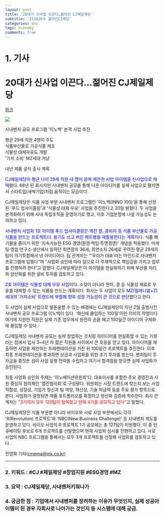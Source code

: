 ```yaml
---
layout: post
title: '20대가 신사업 이끈다…젊어진 CJ제일제당'
subtitle: '211020수 젊어진CJ제당'
categories: doc
tags: economy
comments: true
---
```

# 1. 기사
20대가 신사업 이끈다…젊어진 CJ제일제당
==========
[링크](https://news.naver.com/main/read.naver?mode=LPOD&mid=sec&oid=009&aid=0004867328)

<img src="/assets/img/211020Wed_CJ.png">

사내벤처 공모 프로그램 '이노백' 본격 사업 추진   

평균 29세 직원 4명이 주도   
식품부산물로 가공식품 제조   
식물성 대체우유도 개발   
'가치 소비' MZ세대 겨냥   

내년 제품 공식 출시 계획   


<span style="color:blue">CJ제일제당이 평균 나이 29세 직원 네 명이 뭉쳐 제안한 사업 아이템을 신사업으로 채택</span>했다. 68년 된 회사지만 사내벤처 공모를 통해 나온 아이디어를 실제 사업으로 펼치면서 스타트업(새싹기업)처럼 움직이는 모습이다.   

CJ제일제당은 식품 사업 부문 사내벤처 프로그램인 '이노백(INNO 100)'을 통해 선정된 '푸드 업사이클링'과 '식물성 대체 우유' 사업을 추진한다고 20일 밝혔다. 두 사업을 본격화하기 위해 사내 독립조직을 운영하기로 했고, 이후 기업분할에 나설 가능성도 논의하고 있다.   

<span style="color:blue">사내벤처 사업화 1호 아이템 푸드 업사이클링은 깨진 쌀, 콩비지 등 식품 부산물로 가공식품을 만드는 프로젝트다. 용기도 쓰고 버린 페트병을 재활용한다는 계획</span>이다. 식품 폐기물을 줄이기 위한 '지속가능한 ESG 경영(환경·책임·투명경영)' 개념을 적용했다. 마케팅·영업·연구소·생산에서 일하던 최연장자 36세, 최연소자 26세로 꾸려진 평균 29세의 팀이 의기투합해서 낸 아이디어다. 팀 관계자는 "'우리가 대표'라는 마인드로 사내벤처 프로그램에 임했다"며 "사업화 승인에 따라 앞으로 더 주체적으로 책임감을 가지고 업무를 진행하려 한다"고 말했다. CJ제일제당은 이 아이템을 현실화하기 위해 부산물 처리와 양산화를 위한 설비 투자를 검토하고 있다.   

<span style="color:blue">2호 아이템은 식물성 대체 우유 사업</span>이다. 소젖이 아니라 현미, 콩 등 식물성 재료로 우유를 대체할 수 있는 식품을 만드는 계획이다. 회사는 두 사업이 모두 <span style="color:blue">MZ(밀레니얼+Z)세대의 '가치소비' 트렌드에 부합해 향후 성장 가능성이 큰 것으로 판단</span>했다고 한다.   

두 사업이 실제 사업으로 발돋움할 수 있는 배경에는 CJ제일제당이 지난 2월 출범시킨 사내벤처 공모 프로그램 이노백이 있다. '혁신에 몰입하는 100일'이란 의미의 작명이다. 여기에 지원한 직원은 실제 기존 업무에서 완전히 손을 떼고 100일간 아이디어 구체화에 몰입할 수 있다.   

CJ제일제당 사내벤처 공모는 실제 창업하는 것처럼 아이디어를 현실화할 수 있는 기회라는 점에서 입사 3~4년 차 젊은 직원들 사이에서 큰 호응을 얻고 있다. 아이디어를 제출하면 사업을 제안하는 프레젠테이션을 거친 뒤 100일간 프로젝트를 추진한다. 이후 최종 프레젠테이션을 통과하면 상금과 사업화를 위한 초기 투자를 받는다. 벤처팀이 투자금을 종잣돈 삼아 사업 실행 전략을 수립하고 여기서 합격점을 받으면 실제 사업화가 승인된다.   

최종 사업화 승인의 주체는 '이노베이션위원회'다. 대표이사를 포함한 주요 경영진과 사원 중심의 협의체인 '열린협의회'로 구성됐다. 위원회는 시장 트렌드에 맞는지 보는 사업 적합성, 성장성, 기업가 정신과 팀 역량, 혁신성, 기술 파급력 등을 주요 평가 항목으로 본다. 사업화가 결정되면 제품 포트폴리오를 확정하고 양산화 검증에 착수한다. 회사 관계자는 <span style="color:red">"3기까지 모두 120팀이 참여했고 현재 4기를 공모하고 있다"</span>고 말했다.   

CJ제일제당은 식품 부문뿐 아니라 바이오와 사료 사업 부문에서도 각각 'R(Revolution) 프로젝트'와 'NBC(New Business Challenge)' 등 사내벤처 제도를 운영하고 있다. 바이오 사업의 R 프로젝트 1기 공모에는 총 127팀이 지원했다. 이 중 인큐베이팅 후보로 6개 프로젝트를 선발했으며 현재 사업화 심사를 진행하고 있다. 사료 사업의 NBC 프로그램을 통해서는 모두 3개 프로젝트를 선정해 사업화를 검토하고 있다.   

진영화 기자(cinema@mk.co.kr)   
* * *

### 2. 키워드 : \#CJ \#제일제당 \#창업지원 \#ESG경영 \#MZ
### 3. 요약 : CJ제일제당, 사내벤처키워나가
### 4. 궁금한 점 : 기업에서 사내벤처를 장려하는 이유가 무엇인지, 실제 성공아이템이 된 경우 자회사로 나아가는 것인지 등 시스템에 대해 궁금.
